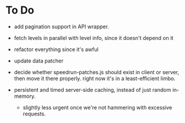 # To Do

- add pagination support in API wrapper.

- fetch levels in parallel with level info, since it doesn't depend on it

- refactor everything since it's awful

- update data patcher 

- decide whether speedrun-patches.js should exist in client or server, then
  move it there properly. right now it's in a least-efficient limbo.

- persistent and timed server-side caching, instead of just random in-memory.
  - slightly less urgent once we're not hammering with excessive requests.
